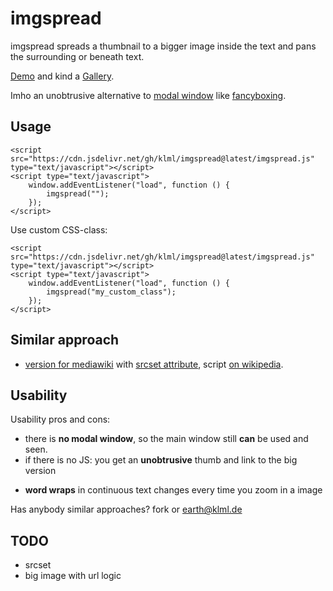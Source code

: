 imgspread
=========

imgspread spreads a thumbnail to a bigger image inside the text and pans the surrounding or beneath text.

[Demo](https://klml.github.io/imgspread/) and kind a [Gallery](https://klml.github.io/imgspread/gallery.html).

Imho an unobtrusive alternative to [modal window](https://en.wikipedia.org/wiki/Modal_window) like [fancyboxing](https://fancybox.net).

## Usage

```
<script src="https://cdn.jsdelivr.net/gh/klml/imgspread@latest/imgspread.js" type="text/javascript"></script>
<script type="text/javascript">
    window.addEventListener("load", function () {
        imgspread("");
    });
</script>
```

Use custom CSS-class:

```
<script src="https://cdn.jsdelivr.net/gh/klml/imgspread@latest/imgspread.js" type="text/javascript"></script>
<script type="text/javascript">
    window.addEventListener("load", function () {
        imgspread("my_custom_class");
    });
</script>
```


## Similar approach

* [version for mediawiki](http://regionales-wirtschaften-wiki.de/Kleinstkraftwerke) with [srcset attribute](http://www.w3.org/html/wg/drafts/srcset/w3c-srcset/), script [on wikipedia](https://de.wikipedia.org/wiki/Benutzer:VanGore/common.js).

## Usability

Usability pros and cons:

+ there is __no modal window__, so the main window still __can__ be used and seen. 
+ if there is no JS: you get an __unobtrusive__ thumb and link to the big version
- __word wraps__ in continuous text changes every time you zoom in a image


Has anybody similar approaches? fork or <earth@klml.de>

## TODO

* srcset
* big image with url logic

